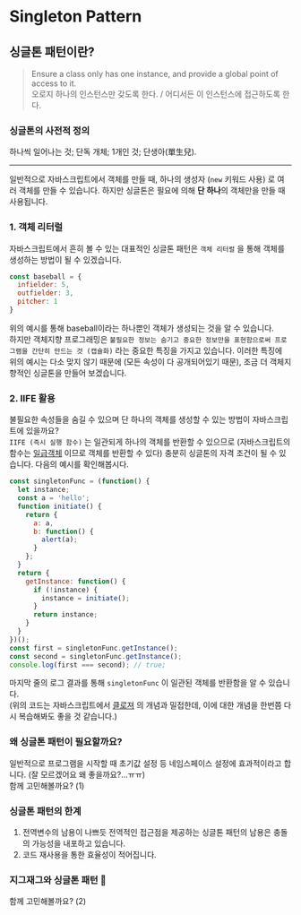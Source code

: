 # Singleton Pattern

## 싱글톤 패턴이란?

> Ensure a class only has one instance, and provide a global point of access to it.<br>오로지 하나의 인스턴스만 갖도록 한다. / 어디서든 이 인스턴스에 접근하도록 한다.

### 싱글톤의 사전적 정의

하나씩 일어나는 것; 단독 개체; 1개인 것; 단생아(單生兒).

-----

일반적으로 자바스크립트에서 객체를 만들 때, 하나의 생성자 (`new` 키워드 사용) 로 여러 객체를 만들 수 있습니다. 하지만 싱글톤은 필요에 의해 **단 하나**의 객체만을 만들 때 사용됩니다.

### 1. 객체 리터럴

자바스크립트에서 흔히 볼 수 있는 대표적인 싱글톤 패턴은 `객체 리터럴` 을 통해 객체를 생성하는 방법이 될 수 있겠습니다.

```javascript
const baseball = {
  infielder: 5,
  outfielder: 3,
  pitcher: 1
}
```

위의 예시를 통해 baseball이라는 하나뿐인 객체가 생성되는 것을 알 수 있습니다.<br>하지만 객체지향 프로그래밍은 `불필요한 정보는 숨기고 중요한 정보만을 표현함으로써 프로그램을 간단히 만드는 것 (캡슐화)` 라는 중요한 특징을 가지고 있습니다. 이러한 특징에 위의 예시는 다소 맞지 않기 때문에 (모든 속성이 다 공개되어있기 때문), 조금 더 객체지향적인 싱글톤을 만들어 보겠습니다.



### 2. IIFE 활용 

불필요한 속성들을 숨길 수 있으며 단 하나의 객체를 생성할 수 있는 방법이 자바스크립트에 있을까요? <br>`IIFE (즉시 실행 함수)` 는 일관되게 하나의 객체를 반환할 수 있으므로 (자바스크립트의 함수는 [일급객체](https://bestalign.github.io/2015/10/18/first-class-object/) 이므로 객체를 반환할 수 있다) 충분히 싱글톤의 자격 조건이 될 수 있습니다. 다음의 예시를 확인해봅시다.

```javascript
const singletonFunc = (function() {
  let instance;
  const a = 'hello';
  function initiate() {
    return {
      a: a,
      b: function() {
        alert(a);
      }
    };
  }
  return {
    getInstance: function() {
      if (!instance) {
        instance = initiate();
      }
      return instance;
    }
  }
})();
const first = singletonFunc.getInstance();
const second = singletonFunc.getInstance();
console.log(first === second); // true;
```

마지막 줄의 로그 결과를 통해 `singletonFunc` 이 일관된 객체를 반환함을 알 수 있습니다.<br>(위의 코드는 자바스크립트에서 [클로져](https://github.com/Shinye/TIL/blob/master/JavaScript/closureAndScope.md) 의 개념과 밀접한데, 이에 대한 개념을 한번쯤 다시 복습해봐도 좋을 것 같습니다.)



### 왜 싱글톤 패턴이 필요할까요?

일반적으로 프로그램을 시작할 때 초기값 설정 등 네임스페이스 설정에 효과적이라고 합니다. (잘 모르겠어요 왜 좋을까요?...ㅠㅠ)<br>함께 고민해볼까요? (1)

### 싱글톤 패턴의 한계

1. 전역변수의 남용이 나쁘듯 전역적인 접근점을 제공하는 싱글톤 패턴의 남용은 충돌의 가능성을 내포하고 있습니다.
2. 코드 재사용을 통한 효율성이 적어집니다.



### 지그재그와 싱글톤 패턴 🤔

함께 고민해볼까요? (2)
